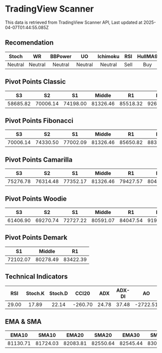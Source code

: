 # TradingView Scanner
This data is retrieved from TradingView Scanner API, Last updated at 2025-04-07T01:44:55.085Z

## Recomendation
| Stoch | WR | BBPower | UO | Ichimoku | RSI | HullMA9 |
| :---: | :---: | :---: | :---: | :---: | :---: | :---: |
| Neutral | Neutral | Neutral | Neutral | Neutral | Sell | Buy |

## Pivot Points Classic
| S3 | S2 | S1 | Middle | R1 | R2 | R3 |
| :---: | :---: | :---: | :---: | :---: | :---: | :---: |
| 58685.82 | 70006.14 | 74198.00 | 81326.46 | 85518.32 | 92646.78 | 103967.10 |

## Pivot Points Fibonacci
| S3 | S2 | S1 | Middle | R1 | R2 | R3 |
| :---: | :---: | :---: | :---: | :---: | :---: | :---: |
| 70006.14 | 74330.50 | 77002.09 | 81326.46 | 85650.82 | 88322.41 | 92646.78 |

## Pivot Points Camarilla
| S3 | S2 | S1 | Middle | R1 | R2 | R3 |
| :---: | :---: | :---: | :---: | :---: | :---: | :---: |
| 75276.78 | 76314.48 | 77352.17 | 81326.46 | 79427.57 | 80465.26 | 81502.96 |

## Pivot Points Woodie
| S3 | S2 | S1 | Middle | R1 | R2 | R3 |
| :---: | :---: | :---: | :---: | :---: | :---: | :---: |
| 61406.90 | 69270.74 | 72727.22 | 80591.07 | 84047.54 | 91911.39 | 95367.86 |

## Pivot Points Demark
| S1 | Middle | R1 |
| :---: | :---: | :---: |
| 72102.07 | 80278.49 | 83422.39 |

## Technical Indicators
| RSI | Stoch.K | Stoch.D | CCI20 | ADX | ADX-DI | AO | Mom | MACD | MACD | W.R | HullMA9 |
| :---: | :---: | :---: | :---: | :---: | :---: | :---: | :---: | :---: | :---: | :---: | :---: |
| 29.00 | 17.89 | 22.14 | -260.70 | 24.78 | 37.48 | -2722.51 | -4776.18 | -981.59 | -475.76 | -79.16 | 78437.79 |

## EMA & SMA
| EMA10 | SMA10 | EMA20 | SMA20 | EMA30 | SMA30 | EMA50 | SMA50 | EMA100 | SMA100 | EMA200 | SMA200 |
| :---: | :---: | :---: | :---: | :---: | :---: | :---: | :---: | :---: | :---: | :---: | :---: |
| 81130.71 | 81724.03 | 82083.81 | 82550.64 | 82545.44 | 83004.62 | 83096.62 | 83075.76 | 83838.55 | 84397.26 | 85327.61 | 84432.81 |